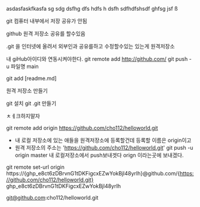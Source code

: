 asdasfaskfkasfa
sg
sdg
dsfhg
dfs
hdfs
h
dsfh
sdfhdfshsdf
ghfsg
jsf
ß


git 컴퓨터 내부에서 저장 공유가 안됨

github  원격 저장소 공유를 할수있음

.git 을 인터넷에 올려서 외부인과 공유를하고 수정할수있는 있는게 원격저장소

내 giHub아이디와 연동시켜야한다.
git remote add http://github.com/
git push -u 파일명 main


git add [readme.md]

원격 저장소 만들기

git 설치 
git .git 만들기

ㅊㅔ크하지말자


git remote add origin https://github.com/cho112/helloworld.git
- 내 로컬 저장소에 있는 애들을 원격저장소에 등록할건데 등록할 이름은 origin이고 
- 원격 저장소의 주소는 'https://github.com/cho112/helloworld.git'
 git push -u origin master
 내 로컬저장소에서 push보내겟다 orign 이라는곳에 보내겠다.


git remote set-url origin https://{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}@github.com/{https://github.com/cho112/helloworld.git}
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

git@github.com:cho112/helloworld.git